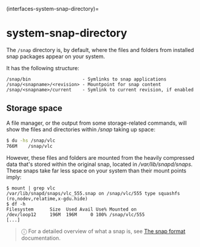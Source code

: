 (interfaces-system-snap-directory)=
# system-snap-directory

The `/snap` directory is, by default, where the files and folders from installed snap packages appear on your system.

It has the following structure:

```no-highlight
/snap/bin                   - Symlinks to snap applications
/snap/<snapname>/<revision> - Mountpoint for snap content
/snap/<snapname>/current    - Symlink to current revision, if enabled
```

<h2 id=heading--storage-space>Storage space</h2>

A file manager, or the output from some storage-related commands, will show the files and directories within */snap* taking up space:

```bash
$ du -hs /snap/vlc
766M    /snap/vlc
```

However, these files and folders are mounted from the heavily compressed data that's stored within the original snap, located in */var/lib/snapd/snaps*. These snaps take far less space on your system than their mount points imply:

```no-highlight
$ mount | grep vlc
/var/lib/snapd/snaps/vlc_555.snap on /snap/vlc/555 type squashfs (ro,nodev,relatime,x-gdu.hide)
$ df -h 
Filesystem      Size  Used Avail Use% Mounted on
/dev/loop12     196M  196M     0 100% /snap/vlc/555
[...]
```

>ⓘ  For a detailed overview of what a snap is, see  [The snap format](/) documentation.

